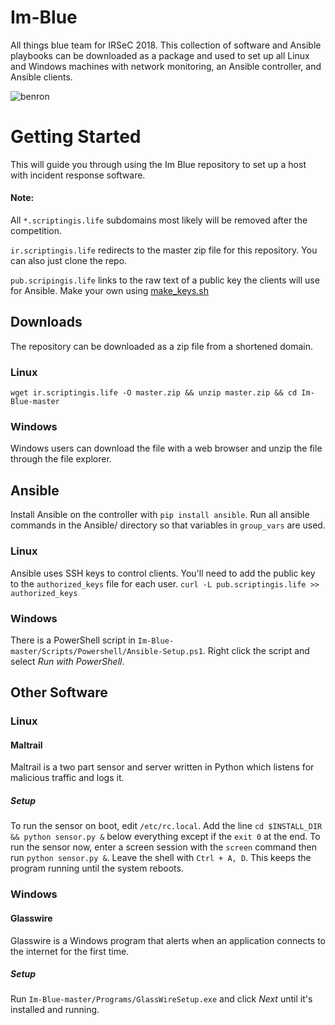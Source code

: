 # Im-Blue
All things blue team for IRSeC 2018. This collection of software and Ansible playbooks can be downloaded as a package and used to set up all Linux and Windows machines with network monitoring, an Ansible controller, and Ansible clients.

![benron](https://i.imgur.com/3cNBrYC.png)

# Getting Started
This will guide you through using the Im Blue repository to set up a host with incident response software.

#### Note:
All `*.scriptingis.life` subdomains most likely will be removed after the competition.

`ir.scriptingis.life` redirects to the master zip file for this repository. You can also just clone the repo.

`pub.scripingis.life` links to the raw text of a public key the clients will use for Ansible. Make your own using [make_keys.sh](Ansible/Linux/keys/make_keys.sh)

## Downloads
The repository can be downloaded as a zip file from a shortened domain.
### Linux
`wget ir.scriptingis.life -O master.zip && unzip master.zip && cd Im-Blue-master`

### Windows
Windows users can download the file with a web browser and unzip the file through the file explorer.

## Ansible

Install Ansible on the controller with `pip install ansible`.
Run all ansible commands in the Ansible/ directory so that variables in `group_vars` are used.

### Linux
Ansible uses SSH keys to control clients. You'll need to add the public key to the `authorized_keys` file for each user.
`curl -L pub.scriptingis.life >> authorized_keys`

### Windows
There is a PowerShell script in `Im-Blue-master/Scripts/Powershell/Ansible-Setup.ps1`.
Right click the script and select _Run with PowerShell_.

## Other Software
### Linux
#### Maltrail
Maltrail is a two part sensor and server written in Python which listens for malicious traffic and logs it.
##### Setup
To run the sensor on boot, edit `/etc/rc.local`. Add the line `cd $INSTALL_DIR && python sensor.py &` below everything except if the `exit 0` at the end.
To run the sensor now, enter a screen session with the `screen` command then run `python sensor.py &`. Leave the shell with `Ctrl + A, D`. This keeps the program running until the system reboots.

### Windows
#### Glasswire
Glasswire is a Windows program that alerts when an application connects to the internet for the first time.
##### Setup
Run `Im-Blue-master/Programs/GlassWireSetup.exe` and click _Next_ until it's installed and running.
